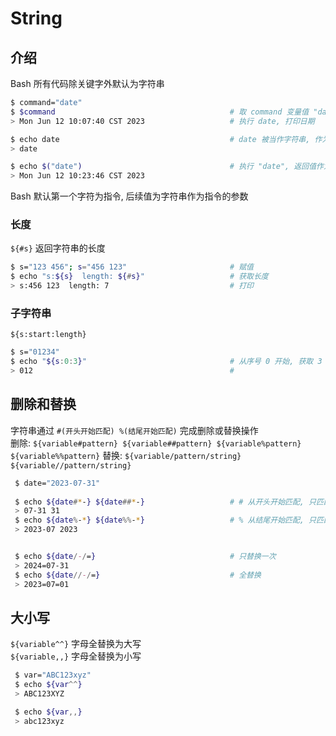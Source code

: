 <!--
 * @Author       : facsert
 * @Date         : 2023-06-12 10:03:49
 * @LastEditTime : 2023-07-28 11:43:52
 * @Description  : edit description
-->

# String

## 介绍

Bash 所有代码除关键字外默认为字符串

```bash
$ command="date"
$ $command                                       # 取 command 变量值 "date", "date" 作为命令执行
> Mon Jun 12 10:07:40 CST 2023                   # 执行 date, 打印日期

$ echo date                                      # date 被当作字符串, 作为 echo 的参数
> date                                            

$ echo $("date")                                 # 执行 "date", 返回值作为 echo 的参数
> Mon Jun 12 10:23:46 CST 2023
```

Bash 默认第一个字符为指令, 后续值为字符串作为指令的参数

### 长度

`${#s}` 返回字符串的长度

```bash
$ s="123 456"; s="456 123"                       # 赋值
$ echo "s:${s}  length: ${#s}"                   # 获取长度
> s:456 123  length: 7                           # 打印
```

### 子字符串

`${s:start:length}`

```bash
$ s="01234"
$ echo "${s:0:3}"                                # 从序号 0 开始, 获取 3 个长度
> 012                                            #
```

## 删除和替换

字符串通过 `#(开头开始匹配) %(结尾开始匹配)` 完成删除或替换操作  
删除: `${variable#pattern} ${variable##pattern} ${variable%pattern} ${variable%%pattern}`
替换: `${variable/pattern/string} ${variable//pattern/string}`

```bash
 $ date="2023-07-31"
 
 $ echo ${date#*-} ${date##*-}                   # # 从开头开始匹配, 只匹配最短内容 ## 贪婪匹配
 > 07-31 31
 $ echo ${date%-*} ${date%%-*}                   # % 从结尾开始匹配, 只匹配最短内容 %% 贪婪匹配
 > 2023-07 2023


 $ echo ${date/-/=}                              # 只替换一次 
 > 2024=07-31
 $ echo ${date//-/=}                             # 全替换
 > 2023=07=01
```

## 大小写

`${variable^^}` 字母全替换为大写  
`${variable,,}` 字母全替换为小写  

```bash
 $ var="ABC123xyz"
 $ echo ${var^^}
 > ABC123XYZ

 $ echo ${var,,}
 > abc123xyz
```
